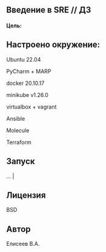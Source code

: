 Введение в SRE // ДЗ
-------------
#### Цель:
Настроено окружение: 
------------
Ubuntu 22.04

PyCharm + MARP

docker 20.10.17

minikube v1.26.0

virtualbox + vagrant

Ansible

Molecule

Terraform

Запуск
------------
...                                                                                                       |

Лицензия
-------------

BSD

Автор
-------------
Елисеев В.А.


